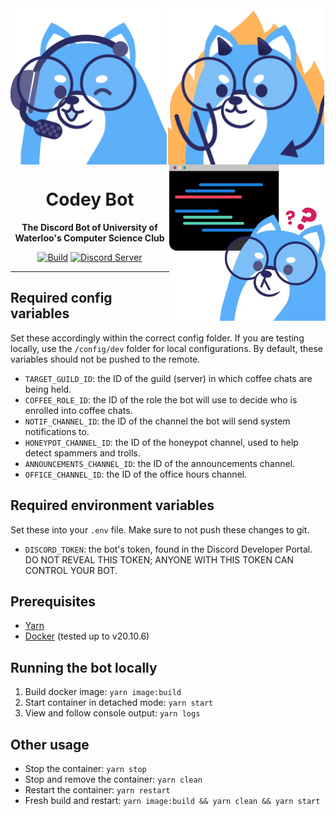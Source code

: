 <div align="center">

<img src="assets/codeyProduction.png" width="250" height="250" align="left">
<img src="assets/codeyStaging.png" width="250" height="250" align="center">
<img src="assets/codeyDevelopment.png" width="250" height="250" align="right">

<br />

# Codey Bot

**The Discord Bot of University of Waterloo's Computer Science Club**

[![Build](https://github.com/uwcsc/codeybot/actions/workflows/build.yml/badge.svg?branch=master)](https://github.com/uwcsc/codeybot/actions/workflows/build.yml?query=branch%3Amaster)
[![Discord Server](https://discord.com/api/guilds/667823274201448469/widget.png)](https://discord.gg/pHfYBCg)

</div>

---

## Required config variables

Set these accordingly within the correct config folder. If you are testing locally, use the `/config/dev` folder for local configurations. By default, these variables should not be pushed to the remote.

- `TARGET_GUILD_ID`: the ID of the guild (server) in which coffee chats are being held.
- `COFFEE_ROLE_ID`: the ID of the role the bot will use to decide who is enrolled into coffee chats.
- `NOTIF_CHANNEL_ID`: the ID of the channel the bot will send system notifications to.
- `HONEYPOT_CHANNEL_ID`: the ID of the honeypot channel, used to help detect spammers and trolls.
- `ANNOUNCEMENTS_CHANNEL_ID`: the ID of the announcements channel.
- `OFFICE_CHANNEL_ID`: the ID of the office hours channel.

## Required environment variables

Set these into your `.env` file. Make sure to not push these changes to git.

- `DISCORD_TOKEN`: the bot's token, found in the Discord Developer Portal. DO NOT REVEAL THIS TOKEN; ANYONE WITH THIS TOKEN CAN CONTROL YOUR BOT.

## Prerequisites

- [Yarn](https://classic.yarnpkg.com/en/docs/install)
- [Docker](https://docs.docker.com/get-docker/) (tested up to v20.10.6)

## Running the bot locally

1. Build docker image: `yarn image:build`
1. Start container in detached mode: `yarn start`
1. View and follow console output: `yarn logs`

## Other usage

- Stop the container: `yarn stop`
- Stop and remove the container: `yarn clean`
- Restart the container: `yarn restart`
- Fresh build and restart: `yarn image:build && yarn clean && yarn start`
